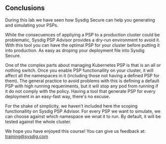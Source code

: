 Conclusions
---

During this lab we have seen how Sysdig Secure can help you generating and simulating your PSPs.

While the consecuences of appliying a PSP to a production cluster could be problematic, Sysdig PSP Advisor provides a dry-run environment to avoid it. With this tool you can have the optimal PSP for your cluster before putting it into production. As easy as droping your deployment file into Sysdig Secure.

One of the complex parts about managing Kubernetes PSP is that is an all or nothing switch. Once you enable PSP functionallity on your cluster, it will affect all the namespaces in it (including those not having a defined PSP for them). The general practice to avoid problems with this is defining a default PSP with high running requeriments, but it will stop any pod from running if it do not comply with the policy. Having a tool that generate PSP for every deployment in an easy-fast way, there's no excuse.

For the shake of simplicity, we haven't included here the scoping functionallity on Sysdig PSP Advisor. For every PSP we want to simulate, we can choose against which namespace we wnat it to run. By default, it will be tested against the whole cluster. 

We hope you have enjoyed this course! You can give us feedback at: training@sysdig.com
